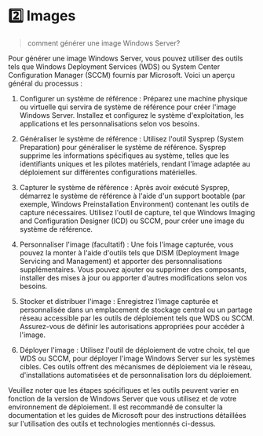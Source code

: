 # :two: Images

> comment générer une image Windows Server?

Pour générer une image Windows Server, vous pouvez utiliser des outils tels que Windows Deployment Services (WDS) ou System Center Configuration Manager (SCCM) fournis par Microsoft. Voici un aperçu général du processus :

1. Configurer un système de référence : Préparez une machine physique ou virtuelle qui servira de système de référence pour créer l'image Windows Server. Installez et configurez le système d'exploitation, les applications et les personnalisations selon vos besoins.

2. Généraliser le système de référence : Utilisez l'outil Sysprep (System Preparation) pour généraliser le système de référence. Sysprep supprime les informations spécifiques au système, telles que les identifiants uniques et les pilotes matériels, rendant l'image adaptée au déploiement sur différentes configurations matérielles.

3. Capturer le système de référence : Après avoir exécuté Sysprep, démarrez le système de référence à l'aide d'un support bootable (par exemple, Windows Preinstallation Environment) contenant les outils de capture nécessaires. Utilisez l'outil de capture, tel que Windows Imaging and Configuration Designer (ICD) ou SCCM, pour créer une image du système de référence.

4. Personnaliser l'image (facultatif) : Une fois l'image capturée, vous pouvez la monter à l'aide d'outils tels que DISM (Deployment Image Servicing and Management) et apporter des personnalisations supplémentaires. Vous pouvez ajouter ou supprimer des composants, installer des mises à jour ou apporter d'autres modifications selon vos besoins.

5. Stocker et distribuer l'image : Enregistrez l'image capturée et personnalisée dans un emplacement de stockage central ou un partage réseau accessible par les outils de déploiement tels que WDS ou SCCM. Assurez-vous de définir les autorisations appropriées pour accéder à l'image.

6. Déployer l'image : Utilisez l'outil de déploiement de votre choix, tel que WDS ou SCCM, pour déployer l'image Windows Server sur les systèmes cibles. Ces outils offrent des mécanismes de déploiement via le réseau, d'installations automatisées et de personnalisation lors du déploiement.

Veuillez noter que les étapes spécifiques et les outils peuvent varier en fonction de la version de Windows Server que vous utilisez et de votre environnement de déploiement. Il est recommandé de consulter la documentation et les guides de Microsoft pour des instructions détaillées sur l'utilisation des outils et technologies mentionnés ci-dessus.

